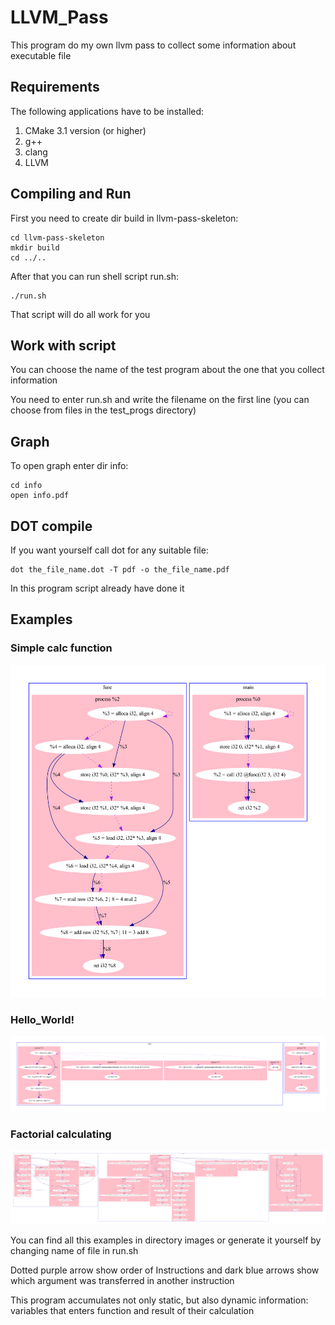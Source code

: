 # LLVM_Pass

This program do my own llvm pass to collect some information about executable file

## Requirements 

The following applications have to be installed:

1. CMake 3.1 version (or higher)
2. g++
3. clang
4. LLVM


## Compiling and Run

First you need to create dir build in llvm-pass-skeleton:

``` 
cd llvm-pass-skeleton
mkdir build
cd ../..
```

After that you can run shell script run.sh:
```
./run.sh
```

That script will do all work for you

## Work with script

You can choose the name of the test program about the one that you collect information

You need to enter run.sh and write the filename on the first line (you can choose from files in the test_progs directory)

## Graph 

To open graph enter dir info:
```
cd info
open info.pdf
```

## DOT compile

If you want yourself call dot for any suitable file:
```
dot the_file_name.dot -T pdf -o the_file_name.pdf
```

In this program script already have done it


## Examples

### Simple calc function

![](images/calc.png)

### Hello_World!

![](images/Hello_World!.png)

### Factorial calculating

![](images/factorial.png)

You can find all this examples in directory images or generate it yourself by changing name of file in run.sh

Dotted purple arrow show order of Instructions and dark blue arrows show which argument was transferred in another instruction

This program accumulates not only static, but also dynamic information: variables that enters function and result of their calculation